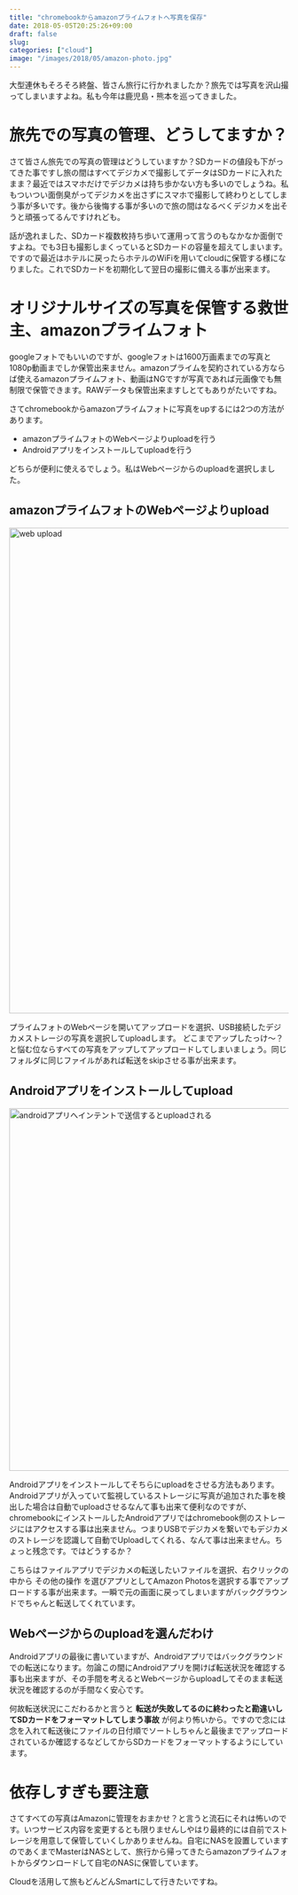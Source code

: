 ```yaml
---
title: "chromebookからamazonプライムフォトへ写真を保存"
date: 2018-05-05T20:25:26+09:00
draft: false
slug: 
categories: ["cloud"]
image: "/images/2018/05/amazon-photo.jpg"
---
```

大型連休もそろそろ終盤、皆さん旅行に行かれましたか？旅先では写真を沢山撮ってしまいますよね。私も今年は鹿児島・熊本を巡ってきました。

# 旅先での写真の管理、どうしてますか？
さて皆さん旅先での写真の管理はどうしていますか？SDカードの値段も下がってきた事ですし旅の間はすべてデジカメで撮影してデータはSDカードに入れたまま？最近ではスマホだけでデジカメは持ち歩かない方も多いのでしょうね。私もついつい面倒臭がってデジカメを出さずにスマホで撮影して終わりとしてしまう事が多いです。後から後悔する事が多いので旅の間はなるべくデジカメを出そうと頑張ってるんですけれども。

話が逸れました、SDカード複数枚持ち歩いて運用って言うのもなかなか面倒ですよね。でも3日も撮影しまくっているとSDカードの容量を超えてしまいます。ですので最近はホテルに戻ったらホテルのWiFiを用いてcloudに保管する様になりました。これでSDカードを初期化して翌日の撮影に備える事が出来ます。

# オリジナルサイズの写真を保管する救世主、amazonプライムフォト
googleフォトでもいいのですが、googleフォトは1600万画素までの写真と1080p動画までしか保管出来ません。amazonプライムを契約されている方ならば使えるamazonプライムフォト、動画はNGですが写真であれば元画像でも無制限で保管できます。RAWデータも保管出来ますしとてもありがたいですね。

さてchromebookからamazonプライムフォトに写真をupするには2つの方法があります。

 - amazonプライムフォトのWebページよりuploadを行う
 - Androidアプリをインストールしてuploadを行う

どちらが便利に使えるでしょう。私はWebページからのuploadを選択しました。

## amazonプライムフォトのWebページよりupload

<a data-flickr-embed="true" href="https://www.flickr.com/photos/keruru/40080389980" title="web upload"><img src="https://live.staticflickr.com/970/40080389980_e33dd10703_b.jpg" width="1024" height="876" alt="web upload"></a><script async src="//embedr.flickr.com/assets/client-code.js" charset="utf-8"></script>

プライムフォトのWebページを開いてアップロードを選択、USB接続したデジカメストレージの写真を選択してuploadします。 どこまでアップしたっけ〜？ と悩む位ならすべての写真をアップしてアップロードしてしまいましょう。同じフォルダに同じファイルがあれば転送をskipさせる事が出来ます。


## Androidアプリをインストールしてupload

<a data-flickr-embed="true" href="https://www.flickr.com/photos/keruru/41170135634" title="androidアプリへインテントで送信するとuploadされる"><img src="https://live.staticflickr.com/961/41170135634_253fc8356f_b.jpg" width="983" height="654" alt="androidアプリへインテントで送信するとuploadされる"></a><script async src="//embedr.flickr.com/assets/client-code.js" charset="utf-8"></script>

Androidアプリをインストールしてそちらにuploadをさせる方法もあります。Androidアプリが入っていて監視しているストレージに写真が追加された事を検出した場合は自動でuploadさせるなんて事も出来て便利なのですが、chromebookにインストールしたAndroidアプリではchromebook側のストレージにはアクセスする事は出来ません。つまりUSBでデジカメを繋いでもデジカメのストレージを認識して自動でUploadしてくれる、なんて事は出来ません。ちょっと残念です。ではどうするか？

こちらはファイルアプリでデジカメの転送したいファイルを選択、右クリックの中から その他の操作 を選びアプリとしてAmazon Photosを選択する事でアップロードする事が出来ます。一瞬で元の画面に戻ってしまいますがバックグラウンドでちゃんと転送してくれています。

## Webページからのuploadを選んだわけ

Androidアプリの最後に書いていますが、Androidアプリではバックグラウンドでの転送になります。勿論この間にAndroidアプリを開けば転送状況を確認する事も出来ますが、その手間を考えるとWebページからuploadしてそのまま転送状況を確認するのが手間なく安心です。

何故転送状況にこだわるかと言うと **転送が失敗してるのに終わったと勘違いしてSDカードをフォーマットしてしまう事故** が何より怖いから。ですので念には念を入れて転送後にファイルの日付順でソートしちゃんと最後までアップロードされているか確認するなどしてからSDカードをフォーマットするようにしています。

# 依存しすぎも要注意
さてすべての写真はAmazonに管理をおまかせ？と言うと流石にそれは怖いのです。いつサービス内容を変更するとも限りませんしやはり最終的には自前でストレージを用意して保管していくしかありませんね。自宅にNASを設置していますのであくまでMasterはNASとして、旅行から帰ってきたらamazonプライムフォトからダウンロードして自宅のNASに保管しています。

Cloudを活用して旅もどんどんSmartにして行きたいですね。

